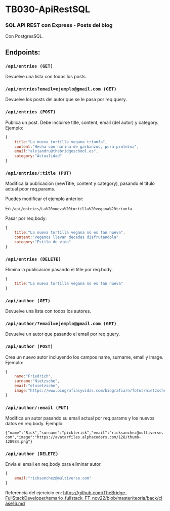 # TB030-ApiRestSQL

### SQL API REST con Express - Posts del blog

Con PostgresSQL.


## Endpoints:


### `/api/entries (GET)`

Devuelve una lista con todos los posts.

### `/api/entries?email=ejemplo@gmail.com (GET)`

Devuelve los posts del autor que se le pasa por req.query.

### `/api/entries (POST)`

Publica un post. Debe incluirse title, content, email (del autor) y category. Ejemplo:

```javascript
{
    title:"La nueva tortilla vegana triunfa",
    content:"Hecha con harina de garbanzos, pura proteína",
    email:"alejandru@thebridgeschool.es",
    category:"Actualidad"
}
```

### `/api/entries/:title (PUT)`

Modifica la publicación (newTitle, content y category), pasando el título actual poor req.params.

Puedes modificar el ejemplo anterior:

En `/api/entries/La%20nueva%20tortilla%20vegana%20triunfa`

Pasar por req.body:
```javascript
{
    title:"La nueva tortilla vegana no es tan nueva",
    content:"Veganos llevan decadas disfrutandola"
    category:"Estilo de vida"
}
```
### `/api/entries (DELETE)`

Elimina la publicación pasando el title por req.body.

```javascript
{
    title:"La nueva tortilla vegana no es tan nueva"
}
```


### `/api/author (GET)`

Devuelve una lista con todos los autores.

### `/api/author/?email=ejemplo@gmail.com (GET)`

Devuelve un autor que pasando el email por req.query.

### `/api/author (POST)`

Crea un nuevo autor incluyendo los campos name, surname, email y image. Ejemplo:
```javascript
{
    name:"Friedrich",
    surname:"Nietzsche",
    email:"elnietzsche",
    image:"https://www.biografiasyvidas.com/biografia/n/fotos/nietzsche_2.jpg"
}
```
### `/api/author/:email (PUT)`

Modifica un autor pasando su email actual por req.params y los nuevos datos en req.body. Ejemplo:

`{"name":"Rick","surname":"picklerick","email":"ricksanchez@multiverse.com","image":"https://avatarfiles.alphacoders.com/128/thumb-128984.png"}`

### `/api/author (DELETE)`

Envia el email en req.body para eliminar autor.
```javascript
{
    email:"ricksanchez@multiverse.com"
}
```


Referencia del ejercicio en: https://github.com/TheBridge-FullStackDeveloper/temario_fullstack_FT_nov22/blob/master/teoria/back/clase16.md
